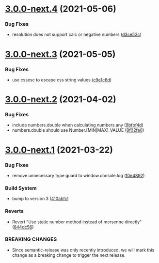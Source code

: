 # [3.0.0-next.4](https://github.com/MozillaSecurity/octo/compare/v3.0.0-next.3...v3.0.0-next.4) (2021-05-06)


### Bug Fixes

* resolution does not support calc or negative numbers ([d3ce53c](https://github.com/MozillaSecurity/octo/commit/d3ce53c4011563aa4b49bfca6e5ce8678f2d604c))

# [3.0.0-next.3](https://github.com/MozillaSecurity/octo/compare/v3.0.0-next.2...v3.0.0-next.3) (2021-05-05)


### Bug Fixes

* use cssesc to escape css string values ([c9e1c8d](https://github.com/MozillaSecurity/octo/commit/c9e1c8d348e76c27587c483ab047301e92b9744a))

# [3.0.0-next.2](https://github.com/MozillaSecurity/octo/compare/v3.0.0-next.1...v3.0.0-next.2) (2021-04-02)


### Bug Fixes

* include numbers.double when calculating numbers.any ([9bfbf4d](https://github.com/MozillaSecurity/octo/commit/9bfbf4d892e7ff4fd115fddb42d57619c28d5a58))
* numbers.double should use Number.[MIN|MAX]_VALUE ([8f02fa0](https://github.com/MozillaSecurity/octo/commit/8f02fa0cfb3d47cb5e1ca54e115c71dbc690470d))

# [3.0.0-next.1](https://github.com/MozillaSecurity/octo/compare/v2.0.0...v3.0.0-next.1) (2021-03-22)


### Bug Fixes

* remove unnecessary type guard to window.console.log ([f0e4892](https://github.com/MozillaSecurity/octo/commit/f0e489230c5e158d5234c9d21ec7e5cc7c074ca8))


### Build System

* bump to version 3 ([410abfc](https://github.com/MozillaSecurity/octo/commit/410abfc4d45e26242894df4df02c5cf7079a0073))


### Reverts

* Revert "Use static number method instead of mersenne directly" ([844dc56](https://github.com/MozillaSecurity/octo/commit/844dc56c9051ef73d89a43ba5a0b6829b249e420))


### BREAKING CHANGES

* Since semantic-release was only recently introduced,
we will mark this change as a breaking change to trigger the next
release.
